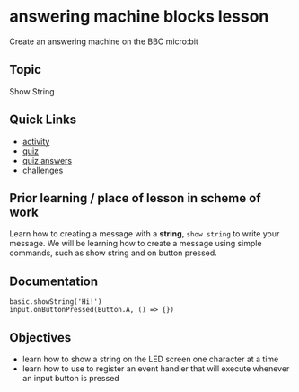 # answering machine blocks lesson

Create an answering machine on the BBC micro:bit

## Topic

Show String

## Quick Links

* [activity](/lessons/answering-machine/activity)
* [quiz](/lessons/answering-machine/quiz)
* [quiz answers](/lessons/answering-machine/quiz-answers)
* [challenges](/lessons/answering-machine/challenges)


## Prior learning / place of lesson in scheme of work

Learn how to creating a message with a **string**, `show string` to write your message. We will be learning how to create a message using simple commands, such as show string and on button pressed.

## Documentation

```cards
basic.showString('Hi!')
input.onButtonPressed(Button.A, () => {})
```

## Objectives

* learn how to show a string on the LED screen one character at a time
* learn how to use to register an event handler that will execute whenever an input button is pressed

